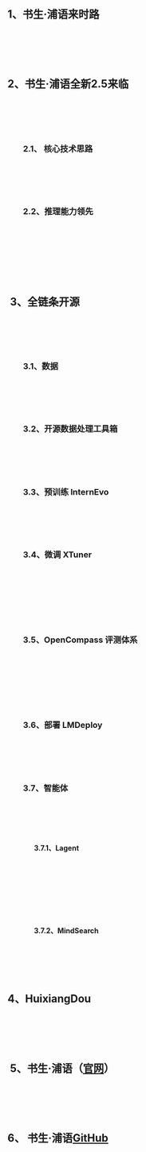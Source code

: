 <h2>1、书生·浦语来时路</h2> <br><p style="text-align:center"><img alt="" src="https://i-blog.csdnimg.cn/direct/f3746119097641bfadd1f1ccd8bf0b7f.jpeg" /><img alt="" src="https://i-blog.csdnimg.cn/direct/631c442c11124f869869f20ac9f9eeca.jpeg" /></p> <br><h2>2、书生·浦语全新2.5来临 </h2> <br><p style="text-align:center"><img alt="" src="https://i-blog.csdnimg.cn/direct/427abb5e73bf4c7fba5205e08f4011ae.jpeg" /></p> <br><h3>        2.1、 核心技术思路</h3> <br><p style="text-align:center"><img alt="" src="https://i-blog.csdnimg.cn/direct/a2758b8f0de04057a1bc65643c1662bc.jpeg" /></p> <br><h3>        2.2、推理能力领先 </h3> <br><p class="img-center"><img alt="" src="https://i-blog.csdnimg.cn/direct/1d40c744f57a418cab417fe068f5d784.jpeg" /></p> <br><p style="text-align:center"><img alt="" src="https://i-blog.csdnimg.cn/direct/03a3bcbf21544b12b9d8c87fc2e6b450.jpeg" /><img alt="" src="https://i-blog.csdnimg.cn/direct/ded10e2070cf48efa52004bd98239c4e.jpeg" /></p> <br><h2> 3、全链条开源</h2> <br><p class="img-center"><img alt="" src="https://i-blog.csdnimg.cn/direct/4886eb423eaa49c4a16615095f2961df.jpeg" /></p> <br><h3>        3.1、数据 </h3> <br><p style="text-align:center"><img alt="" src="https://i-blog.csdnimg.cn/direct/d56bdc662df241b087550b08e5834af3.jpeg" /></p> <br><h3>        3.2、开源数据处理工具箱 </h3> <br><p class="img-center"><img alt="" src="https://i-blog.csdnimg.cn/direct/520032fe6b88425cb707da288f33b0df.jpeg" /></p> <br><h3>        3.3、预训练 lnternEvo </h3> <br><p style="text-align:center"><img alt="" src="https://i-blog.csdnimg.cn/direct/61a8fca49e5e4f269a6a4c552759f1c2.jpeg" /></p> <br><h3>        3.4、微调 XTuner </h3> <br><p class="img-center"><img alt="" src="https://i-blog.csdnimg.cn/direct/189408b04b944af293dc09dcd827beef.jpeg" /></p> <br><p style="text-align:center"><img alt="" src="https://i-blog.csdnimg.cn/direct/de487b0a7b8743a58c7f8d2ebe55871f.jpeg" /></p> <br><h3>        3.5、OpenCompass 评测体系 </h3> <br><p class="img-center"><img alt="" src="https://i-blog.csdnimg.cn/direct/fca6098cb08b455490262c1e497377a0.jpeg" /></p> <br><p style="text-align:center"><img alt="" src="https://i-blog.csdnimg.cn/direct/d79e8e5a4dde4028bfb1f66aa0296d9d.jpeg" /></p> <br><h3>        3.6、部署 LMDeploy </h3> <br><p class="img-center"><img alt="" src="https://i-blog.csdnimg.cn/direct/bde1ee7de796403499ef0452bbbe1c6f.jpeg" /></p> <br><h3>        3.7、智能体 </h3> <br><p style="text-align:center"><img alt="" src="https://i-blog.csdnimg.cn/direct/3fedab20d476429c8550036289c22b9a.jpeg" /></p> <br><h4>                3.7.1、Lagent </h4> <br><p class="img-center"><img alt="" src="https://i-blog.csdnimg.cn/direct/e4a9e2bb8dc040188e74e6b85b3d937f.jpeg" /></p> <br><p style="text-align:center"><img alt="" src="https://i-blog.csdnimg.cn/direct/3f49ba338a9740cab25129042aebc539.jpeg" /></p> <br><h4>                3.7.2、MindSearch </h4> <br><p class="img-center"><img alt="" src="https://i-blog.csdnimg.cn/direct/f6dc0cc054574d6381db435bf2529d34.jpeg" /></p> <br><h2>4、HuixiangDou </h2> <br><p style="text-align:center"><img alt="" src="https://i-blog.csdnimg.cn/direct/a6ffaf21975347a0bc9e8c222f7bca1c.jpeg" /><img alt="" src="https://i-blog.csdnimg.cn/direct/5a05cd4d67cb4cbebba3dd951f469073.jpeg" /></p> <br><h2> 5、书生·浦语（<a class="link-info" href="https://internlm.intern-ai.org.cn/" rel="nofollow" title="官网">官网</a>）</h2> <br><p class="img-center"><img alt="" src="https://i-blog.csdnimg.cn/direct/f7b27cef5bae4773aa4a04ea7923cabc.png" /></p> <br><h2>6、 书生·浦语<a class="link-info" href="https://github.com/internLM/" title="GitHub">GitHub</a></h2>